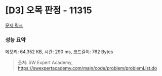 # [D3] 오목 판정 - 11315 

[문제 링크](https://swexpertacademy.com/main/code/problem/problemDetail.do?contestProbId=AXaSUPYqPYMDFASQ) 

### 성능 요약

메모리: 64,352 KB, 시간: 290 ms, 코드길이: 762 Bytes



> 출처: SW Expert Academy, https://swexpertacademy.com/main/code/problem/problemList.do